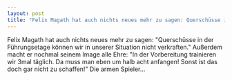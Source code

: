 ```yaml
---
layout: post
title: "Felix Magath hat auch nichts neues mehr zu sagen: Querschüsse in der Führungsetage können wir in unserer Situation nicht verkraften. Außerdem macht er nochmal seinem Image alle Ehre: In der Vorbereitung trainieren wir 3mal täglich."
---
```


Felix Magath hat auch nichts neues mehr zu sagen: "Querschüsse in der Führungsetage können wir in unserer Situation nicht verkraften." Außerdem macht er nochmal seinem Image alle Ehre: "In der Vorbereitung trainieren wir 3mal täglich. Da muss man eben um halb acht anfangen! Sonst ist das doch gar nicht zu schaffen!" Die armen Spieler...
